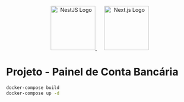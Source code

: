 <p align="center">
  <a href="http://nestjs.com/" target="_blank">
    <img src="https://nestjs.com/img/logo-small.svg" width="120" alt="NestJS Logo" />
  </a>
  &nbsp;&nbsp;&nbsp;&nbsp;
  <a href="https://nextjs.org/" target="_blank">
    <img src="https://cdn.worldvectorlogo.com/logos/next-js.svg" width="120" alt="Next.js Logo" />
  </a>
</p>

# Projeto - Painel de Conta Bancária

```bash
docker-compose build
docker-compose up -d
```